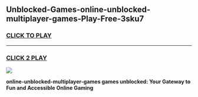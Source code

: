 
## Unblocked-Games-online-unblocked-multiplayer-games-Play-Free-3sku7
<h3>
<a href="https://premium76.site?title=online-unblocked-multiplayer-games&ref=23A">CLICK TO PLAY</a></h3>
<hr>

<h3>
<a href="https://premium76.site?title=online-unblocked-multiplayer-games&ref=23A">CLICK 2 PLAY</a>
  
</h3>

<a href="https://premium76.site?title=online-unblocked-multiplayer-games&ref=23A"><img src="https://clearcache.store/games.png"></a>


**online-unblocked-multiplayer-games games unblocked: Your Gateway to Fun and Accessible Online Gaming**
